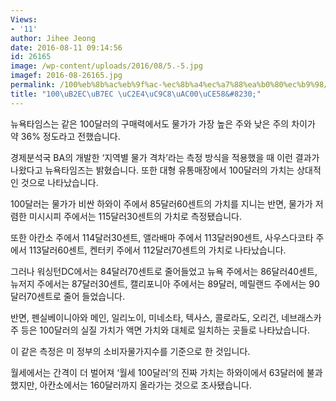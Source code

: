 ```yaml
---
Views:
- '11'
author: Jihee Jeong
date: 2016-08-11 09:14:56
id: 26165
image: /wp-content/uploads/2016/08/5.-5.jpg
imagef: 2016-08-26165.jpg
permalink: /100%eb%8b%ac%eb%9f%ac-%ec%8b%a4%ec%a7%88%ea%b0%80%ec%b9%98/
title: "100\uB2EC\uB7EC \uC2E4\uC9C8\uAC00\uCE58&#8230;"
---
```


뉴욕타임스는 같은 100달러의 구매력에서도 물가가 가장 높은 주와 낮은 주의 차이가 약 36% 정도라고 전했습니다.

경제분석국 BA의 개발한 &#8216;지역별 물가 격차&#8217;라는 측정 방식을 적용했을 때 이런 결과가 나왔다고 뉴욕타임즈는 밝혔습니다. 또한 대형 유통매장에서 100달러의 가치는 상대적인 것으로 나타났습니다.

100달러는 물가가 비싼 하와이 주에서 85달러60센트의 가치를 지니는 반면, 물가가 저렴한 미시시피 주에서는 115달러30센트의 가치로 측정됐습니다.

또한 아칸소 주에서 114달러30센트, 앨라배마 주에서 113달러90센트, 사우스다코타 주에서 113달러60센트, 켄터키 주에서 112달러70센트의 가치로 나타났습니다.

그러나 워싱턴DC에서는 84달러70센트로 줄어들었고 뉴욕 주에서는 86달러40센트, 뉴저지 주에서는 87달러30센트, 캘리포니아 주에서는 89달러, 메릴랜드 주에서는 90달러70센트로 줄어 들었습니다.

반면, 펜실베이니아와 메인, 일리노이, 미네소타, 텍사스, 콜로라도, 오리건, 네브래스카 주 등은 100달러의 실질 가치가 액면 가치와 대체로 일치하는 곳들로 나타났습니다.

이 같은 측정은 미 정부의 소비자물가지수를 기준으로 한 것입니다.

월세에서는 간격이 더 벌어져 &#8216;월세 100달러&#8217;의 진짜 가치는 하와이에서 63달러에 불과했지만, 아칸소에서는 160달러까지 올라가는 것으로 조사됐습니다.

&nbsp;
